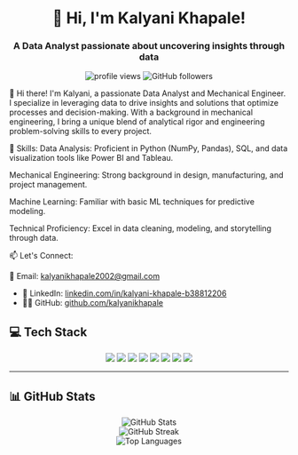 
<!-- Profile Header -->
<h1 align="center">👋 Hi, I'm Kalyani Khapale!</h1>
<h3 align="center">A Data Analyst passionate about uncovering insights through data</h3>

<p align="center">
  <img src="https://komarev.com/ghpvc/?username=kalyanikhapale&label=Profile%20views&color=0e75b6&style=flat" alt="profile views" />
  <img src="https://img.shields.io/github/followers/kalyanikhapale?label=Followers&style=social" alt="GitHub followers" />
</p>


👋 Hi there! I'm Kalyani, a passionate Data Analyst and Mechanical Engineer. I specialize in leveraging data to drive insights and solutions that optimize processes and decision-making. With a background in mechanical engineering, I bring a unique blend of analytical rigor and engineering problem-solving skills to every project.

🔧 Skills:
Data Analysis: Proficient in Python (NumPy, Pandas), SQL, and data visualization tools like Power BI and Tableau.

Mechanical Engineering: Strong background in design, manufacturing, and project management.

Machine Learning: Familiar with basic ML techniques for predictive modeling.

Technical Proficiency: Excel in data cleaning, modeling, and storytelling through data.


📫 Let's Connect:

 💌 Email: [kalyanikhapale2002@gmail.com](mailto:kalyanikhapale2002@gmail.com)  
- 💼 LinkedIn: [linkedin.com/in/kalyani-khapale-b38812206](https://www.linkedin.com/in/kalyani-khapale-b38812206)
- 🧑‍💻 GitHub: [github.com/kalyanikhapale](https://github.com/kalyanikhapale)

<h2>💻 Tech Stack</h2>

<div align="center">
  
  <!-- Programming Languages -->
  <img src="https://img.shields.io/badge/Python-3776AB?style=for-the-badge&logo=python&logoColor=white"/>
  <img src="https://img.shields.io/badge/MySQL-4479A1?style=for-the-badge&logo=mysql&logoColor=white"/>
  
  <!-- Data Libraries -->
  <img src="https://img.shields.io/badge/NumPy-013243?style=for-the-badge&logo=numpy&logoColor=white"/>
  <img src="https://img.shields.io/badge/Pandas-150458?style=for-the-badge&logo=pandas&logoColor=white"/>
  <img src="https://img.shields.io/badge/SciPy-8CAAE6?style=for-the-badge&logo=scipy&logoColor=white"/>

  <!-- Visualization Tools -->
  <img src="https://img.shields.io/badge/Matplotlib-11557C?style=for-the-badge&logo=matplotlib&logoColor=white"/>
  <img src="https://img.shields.io/badge/Plotly-3F4F75?style=for-the-badge&logo=plotly&logoColor=white"/>
  <img src="https://img.shields.io/badge/Power BI-F2C811?style=for-the-badge&logo=powerbi&logoColor=black"/>
</div>

---

<h2>📊 GitHub Stats</h2>

<p align="center">
  <img src="https://github-readme-stats.vercel.app/api?username=Kalyanikhapale&show_icons=true&theme=radical" alt="GitHub Stats" />
  <br/>
  <img src="https://github-readme-streak-stats.herokuapp.com?user=Kalyanikhapale&theme=radical&hide_border=false" alt="GitHub Streak" />
  <br/>
  <img src="https://github-readme-stats.vercel.app/api/top-langs/?username=Kalyanikhapale&layout=compact&theme=radical" alt="Top Languages" />
</p>
